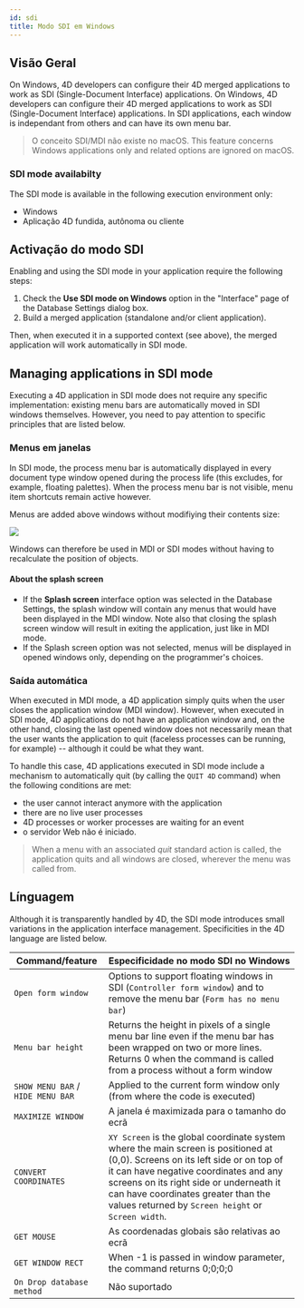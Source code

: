 ```yaml
---
id: sdi
title: Modo SDI em Windows
---
```


## Visão Geral

On Windows, 4D developers can configure their 4D merged applications to work as SDI (Single-Document Interface) applications. On Windows, 4D developers can configure their 4D merged applications to work as SDI (Single-Document Interface) applications. In SDI applications, each window is independant from others and can have its own menu bar.

> O conceito SDI/MDI não existe no macOS. This feature concerns Windows applications only and related options are ignored on macOS.

### SDI mode availabilty

The SDI mode is available in the following execution environment only:

- Windows
- Aplicação 4D fundida, autônoma ou cliente

## Activação do modo SDI

Enabling and using the SDI mode in your application require the following steps:

1. Check the **Use SDI mode on Windows** option in the "Interface" page of the Database Settings dialog box.
2. Build a merged application (standalone and/or client application).

Then, when executed it in a supported context (see above), the merged application will work automatically in SDI mode.

## Managing applications in SDI mode

Executing a 4D application in SDI mode does not require any specific implementation: existing menu bars are automatically moved in SDI windows themselves. However, you need to pay attention to specific principles that are listed below.

### Menus em janelas

In SDI mode, the process menu bar is automatically displayed in every document type window opened during the process life (this excludes, for example, floating palettes). When the process menu bar is not visible, menu item shortcuts remain active however.

Menus are added above windows without modifiying their contents size:

![](../assets/en/Menus/sdi1.png)

Windows can therefore be used in MDI or SDI modes without having to recalculate the position of objects.

#### About the splash screen

- If the **Splash screen** interface option was selected in the Database Settings, the splash window will contain any menus that would have been displayed in the MDI window. Note also that closing the splash screen window will result in exiting the application, just like in MDI mode.
- If the Splash screen option was not selected, menus will be displayed in opened windows only, depending on the programmer's choices.

### Saída automática

When executed in MDI mode, a 4D application simply quits when the user closes the application window (MDI window). However, when executed in SDI mode, 4D applications do not have an application window and, on the other hand, closing the last opened window does not necessarily mean that the user wants the application to quit (faceless processes can be running, for example) -- although it could be what they want.

To handle this case, 4D applications executed in SDI mode include a mechanism to automatically quit (by calling the `QUIT 4D` command) when the following conditions are met:

- the user cannot interact anymore with the application
- there are no live user processes
- 4D processes or worker processes are waiting for an event
- o servidor Web não é iniciado.

> When a menu with an associated *quit* standard action is called, the application quits and all windows are closed, wherever the menu was called from.

## Línguagem

Although it is transparently handled by 4D, the SDI mode introduces small variations in the application interface management. Specificities in the 4D language are listed below.

| Command/feature                   | Especificidade no modo SDI no Windows                                                                                                                                                                                                                                                                           |
| --------------------------------- | --------------------------------------------------------------------------------------------------------------------------------------------------------------------------------------------------------------------------------------------------------------------------------------------------------------- |
| `Open form window`                | Options to support floating windows in SDI (`Controller form window`) and to remove the menu bar (`Form has no menu bar`)                                                                                                                                                                                       |
| `Menu bar height`                 | Returns the height in pixels of a single menu bar line even if the menu bar has been wrapped on two or more lines. Returns 0 when the command is called from a process without a form window                                                                                                                    |
| `SHOW MENU BAR` / `HIDE MENU BAR` | Applied to the current form window only (from where the code is executed)                                                                                                                                                                                                                                       |
| `MAXIMIZE WINDOW`                 | A janela é maximizada para o tamanho do ecrã                                                                                                                                                                                                                                                                    |
| `CONVERT COORDINATES`             | `XY Screen` is the global coordinate system where the main screen is positioned at (0,0). Screens on its left side or on top of it can have negative coordinates and any screens on its right side or underneath it can have coordinates greater than the values returned by `Screen height` or `Screen width`. |
| `GET MOUSE`                       | As coordenadas globais são relativas ao ecrã                                                                                                                                                                                                                                                                    |
| `GET WINDOW RECT`                 | When -1 is passed in window parameter, the command returns 0;0;0;0                                                                                                                                                                                                                                              |
| `On Drop database method`         | Não suportado                                                                                                                                                                                                                                                                                                   |
